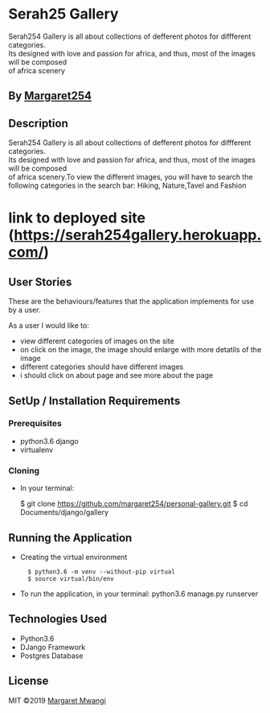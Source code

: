 # Serah25 Gallery
Serah254 Gallery is all about collections of defferent photos for diffferent categories.<br>
Its designed with love and passion for africa,  and thus, most of the images will be composed <br> 
of africa scenery
## By [Margaret254](https://github.com/margaret254/)

## Description
Serah254 Gallery is all about collections of defferent photos for diffferent categories.<br>
Its designed with love and passion for africa,  and thus, most of the images will be composed <br> 
of africa scenery.To view the different images, you will have to search the following categories in the search bar:
Hiking, Nature,Tavel and Fashion

# link to deployed site (https://serah254gallery.herokuapp.com/)


## User Stories
These are the behaviours/features that the application implements for use by a user.

As a user I would like to:
*  view different categories of images on the site
*  on click on the image, the image should enlarge with more detatils of the image
*  different categories should have different images
*  i should click on about page and see more about the page

## SetUp / Installation Requirements
### Prerequisites
* python3.6 django
* virtualenv

### Cloning
* In your terminal:
        
    $ git clone https://github.com/margaret254/personal-gallery.git
    $ cd Documents/django/gallery

## Running the Application
* Creating the virtual environment

        $ python3.6 -m venv --without-pip virtual
        $ source virtual/bin/env
        
* To run the application, in your terminal:
        python3.6 manage.py runserver


## Technologies Used
* Python3.6
* DJango Framework
* Postgres Database

## License
MIT &copy;2019 [Margaret Mwangi](https://github.com/margaret254/)
